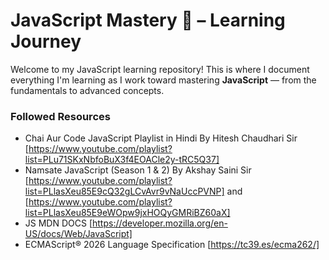 # JavaScript Mastery 🚀 – Learning Journey

Welcome to my JavaScript learning repository! This is where I document everything I'm learning as I work toward mastering **JavaScript** — from the fundamentals to advanced concepts.

### Followed Resources

- Chai Aur Code JavaScript Playlist in Hindi By Hitesh Chaudhari Sir [https://www.youtube.com/playlist?list=PLu71SKxNbfoBuX3f4EOACle2y-tRC5Q37]
- Namsate JavaScript (Season 1 & 2) By Akshay Saini Sir [https://www.youtube.com/playlist?list=PLlasXeu85E9cQ32gLCvAvr9vNaUccPVNP] and [https://www.youtube.com/playlist?list=PLlasXeu85E9eWOpw9jxHOQyGMRiBZ60aX]
- JS MDN DOCS [https://developer.mozilla.org/en-US/docs/Web/JavaScript]
- ECMAScript® 2026 Language Specification [https://tc39.es/ecma262/]
